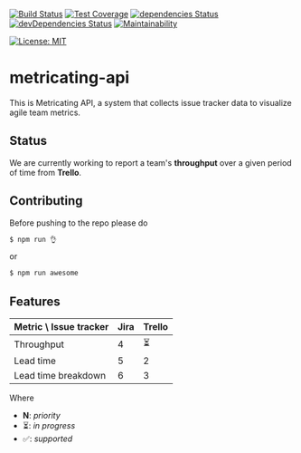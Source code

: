 [![Build Status](https://travis-ci.org/thoughtworks/metricating-api.svg?branch=master)](https://travis-ci.org/thoughtworks/metricating-api)
[![Test Coverage](https://api.codeclimate.com/v1/badges/677dcd02ddf99b3bf8c1/test_coverage)](https://codeclimate.com/github/thoughtworks/metricating-api/test_coverage)
[![dependencies Status](https://david-dm.org/thoughtworks/metricating-api/status.svg)](https://david-dm.org/thoughtworks/metricating-api)
[![devDependencies Status](https://david-dm.org/thoughtworks/metricating-api/dev-status.svg)](https://david-dm.org/thoughtworks/metricating-api?type=dev)
[![Maintainability](https://api.codeclimate.com/v1/badges/677dcd02ddf99b3bf8c1/maintainability)](https://codeclimate.com/github/thoughtworks/metricating-api/maintainability)

[![License: MIT](https://img.shields.io/badge/License-MIT-yellow.svg)](https://opensource.org/licenses/MIT)

# metricating-api

This is Metricating API, a system that collects issue tracker data to visualize agile team metrics.

## Status

We are currently working to report a team's **throughput** over a given period of time from **Trello**.

## Contributing

Before pushing to the repo please do

```bash
$ npm run 👌
```
or 
```bash
$ npm run awesome
```

## Features

| Metric \ Issue tracker  | Jira | Trello |
|-------------------------|------|--------|
| Throughput              | 4    | ⏳      |
| Lead time               | 5    | 2      |
| Lead time breakdown     | 6    | 3      |

Where

* **N**: _priority_
* ⏳: _in progress_
* ✅: _supported_